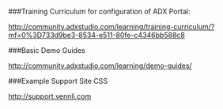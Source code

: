 ###Training Curriculum for configuration of ADX Portal:

http://community.adxstudio.com/learning/training-curriculum/?mf=0%3D733d9be3-8534-e511-80fe-c4346bb588c8

###Basic Demo Guides

http://community.adxstudio.com/learning/demo-guides/

###Example Support Site CSS

http://support.vennli.com
